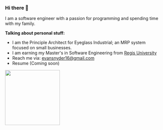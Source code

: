 ### Hi there 👋

I am a software engineer with a passion for programming and spending time with my family.



**Talking about personal stuff:**
- I am the Principle Architect for Eyeglass Industrial; an MRP system focused on small businesses. <!-- Get a website here! -->
- I am earning my Master's in Software Engineering from [Regis University](https://www.regis.edu/academics/majors-and-programs/graduate/software-engineering-ms)
- Reach me via: [evansnyder16@gmail.com](mailto:evansnyder16@gmail.com)
- Resume (Coming soon)


<img height="180em" src="https://github-readme-stats.vercel.app/api?username=evandsnyder&show_icons=true&hide_border=true&&count_private=true&include_all_commits=true" />
<!--

<img height="180em" src="https://github-readme-stats.vercel.app/api?username=evandsnyder&show_icons=true&hide_border=true&&count_private=true&include_all_commits=true" />
**evandsnyder/evandsnyder** is a ✨ _special_ ✨ repository because its `README.md` (this file) appears on your GitHub profile.



Here are some ideas to get you started:

- 🔭 I’m currently working on ...
- 🌱 I’m currently learning ...
- 👯 I’m looking to collaborate on ...
- 🤔 I’m looking for help with ...
- 💬 Ask me about ...
- 📫 How to reach me: ...
- 😄 Pronouns: ...
- ⚡ Fun fact: ...
-->

